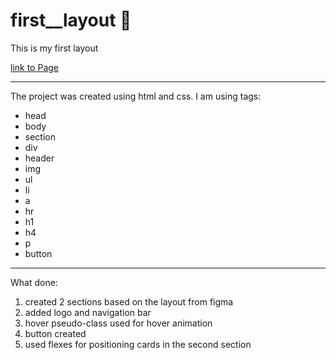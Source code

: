 # first__layout 🎉

This is my first layout

[link to Page](https://katerinashpilevskaya.github.io/first__layout/)

***
The project was created using html and css. I am using tags:
+ head
+ body
+ section
+ div
+ header
+ img
+ ul
+ li
+ a
+ hr
+ h1
+ h4
+ p
+ button

***

What done:
1. created 2 sections based on the layout from figma
2. added logo and navigation bar
3. hover pseudo-class used for hover animation
4. button created
5. used flexes for positioning cards in the second section




 
